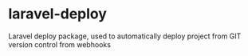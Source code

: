 # laravel-deploy
Laravel deploy package, used to automatically deploy project from GIT version control from webhooks
